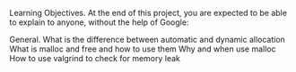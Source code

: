 Learning Objectives.
At the end of this project, you are expected to be able to explain to anyone, without the help of Google:

General.
What is the difference between automatic and dynamic allocation
What is malloc and free and how to use them
Why and when use malloc
How to use valgrind to check for memory leak
